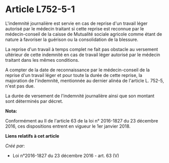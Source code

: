 # Article L752-5-1

L'indemnité journalière est servie en cas de reprise d'un travail léger autorisé par le médecin traitant si cette reprise est
reconnue par le médecin-conseil de la caisse de Mutualité sociale agricole comme étant de nature à favoriser la guérison ou
la consolidation de la blessure. 

La reprise d'un travail à temps complet ne fait pas obstacle au versement ultérieur de cette indemnité en cas de travail
léger autorisé par le médecin traitant dans les mêmes conditions. 

A compter de la date de reconnaissance par le médecin-conseil de la reprise d'un travail léger et pour toute la durée de
cette reprise, la majoration de l'indemnité, mentionnée au dernier alinéa de l'article L. 752-5, n'est pas due. 

La durée de versement de l'indemnité journalière ainsi que son montant sont déterminés par décret.

**Nota:**

Conformément au II de l'article 63 de la loi n° 2016-1827 du 23 décembre 2016, ces dispositions entrent en vigueur le 1er
janvier 2018.

**Liens relatifs à cet article**

_Créé par_:

  - Loi n°2016-1827 du 23 décembre 2016 - art. 63 (V)
